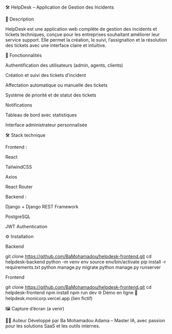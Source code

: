 🛠️ HelpDesk – Application de Gestion des Incidents


📌 Description

HelpDesk est une application web complète de gestion des incidents et tickets techniques, conçue pour les entreprises souhaitant améliorer leur service support. Elle permet la création, le suivi, l’assignation et la résolution des tickets avec une interface claire et intuitive.

🚀 Fonctionnalités

Authentification des utilisateurs (admin, agents, clients)

Création et suivi des tickets d’incident

Affectation automatique ou manuelle des tickets

Système de priorité et de statut des tickets

Notifications

Tableau de bord avec statistiques

Interface administrateur personnalisée


🛠️ Stack technique

Frontend :

React

TailwindCSS

Axios

React Router

Backend :

Django + Django REST Framework

PostgreSQL

JWT Authentication


⚙️ Installation

Backend

git clone https://github.com/BaMohamadou/helpdesk-frontend.git
cd helpdesk-backend
python -m venv env
source env/bin/activate
pip install -r requirements.txt
python manage.py migrate
python manage.py runserver

Frontend

git clone https://github.com/BaMohamadou/helpdesk-frontend.git
cd helpdesk-frontend
npm install
npm run dev
🌐 Démo en ligne
🔗 helpdesk.monicorp.vercel.app (lien fictif)

🖼️ Capture d’écran
(a venir)

👨‍💻 Auteur
Développé par Ba Mohamadou Adama – Master IA, avec passion pour les solutions SaaS et les outils internes.
